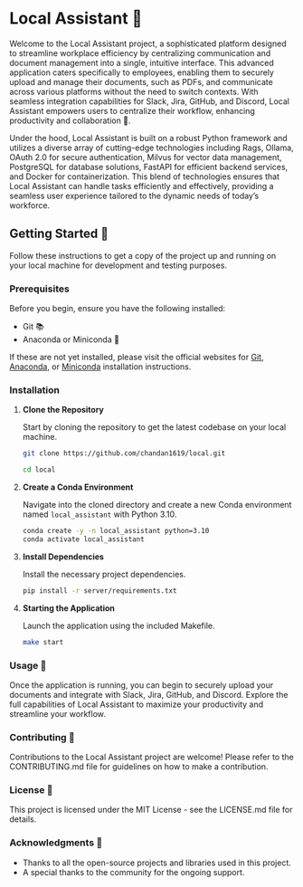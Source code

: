 # Local Assistant 🌟

Welcome to the Local Assistant project, a sophisticated platform designed to streamline workplace efficiency by centralizing communication and document management into a single, intuitive interface. This advanced application caters specifically to employees, enabling them to securely upload and manage their documents, such as PDFs, and communicate across various platforms without the need to switch contexts. With seamless integration capabilities for Slack, Jira, GitHub, and Discord, Local Assistant empowers users to centralize their workflow, enhancing productivity and collaboration 🚀.

Under the hood, Local Assistant is built on a robust Python framework and utilizes a diverse array of cutting-edge technologies including Rags, Ollama, OAuth 2.0 for secure authentication, Milvus for vector data management, PostgreSQL for database solutions, FastAPI for efficient backend services, and Docker for containerization. This blend of technologies ensures that Local Assistant can handle tasks efficiently and effectively, providing a seamless user experience tailored to the dynamic needs of today’s workforce.

## Getting Started 🏁

Follow these instructions to get a copy of the project up and running on your local machine for development and testing purposes.

### Prerequisites

Before you begin, ensure you have the following installed:
- Git 📚
- Anaconda or Miniconda 🐍

If these are not yet installed, please visit the official websites for [Git](https://git-scm.com/book/en/v2/Getting-Started-Installing-Git), [Anaconda](https://www.anaconda.com/products/individual#download-section), or [Miniconda](https://docs.conda.io/en/latest/miniconda.html) installation instructions.

### Installation

1. **Clone the Repository**

   Start by cloning the repository to get the latest codebase on your local machine.

   ```bash
   git clone https://github.com/chandan1619/local.git

   cd local
   ```

2. **Create a Conda Environment**

   Navigate into the cloned directory and create a new Conda environment named `local_assistant` with Python 3.10.

   ```bash
   conda create -y -n local_assistant python=3.10
   conda activate local_assistant
   ```

3. **Install Dependencies**

   Install the necessary project dependencies.

   ```bash
   pip install -r server/requirements.txt
   ```

4. **Starting the Application**

   Launch the application using the included Makefile.

   ```bash
   make start
   ```

### Usage 📖

Once the application is running, you can begin to securely upload your documents and integrate with Slack, Jira, GitHub, and Discord. Explore the full capabilities of Local Assistant to maximize your productivity and streamline your workflow.

### Contributing 🤝

Contributions to the Local Assistant project are welcome! Please refer to the CONTRIBUTING.md file for guidelines on how to make a contribution.

### License 📄

This project is licensed under the MIT License - see the LICENSE.md file for details.

### Acknowledgments 🙏

- Thanks to all the open-source projects and libraries used in this project.
- A special thanks to the community for the ongoing support.

